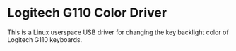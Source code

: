 # Logitech G110 Color Driver

This is a Linux userspace USB driver for changing the key backlight color of Logitech G110 keyboards.

